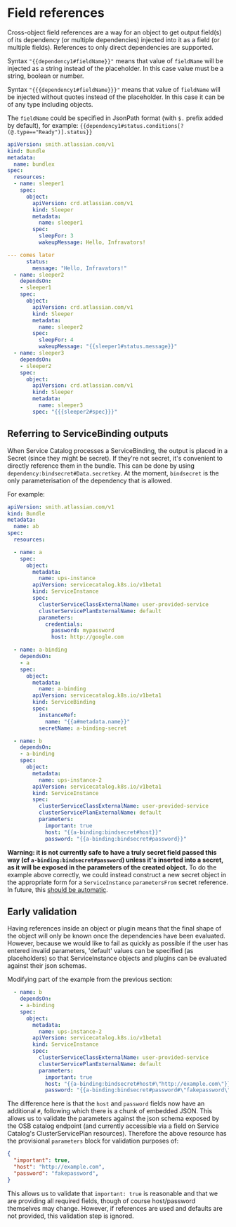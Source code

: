 # Field references

Cross-object field references are a way for an object to get output field(s) of its dependency
(or multiple dependencies) injected into it as a field (or multiple fields). References to only direct
dependencies are supported.

Syntax `"{{dependency1#fieldName}}"` means that value of `fieldName` will be injected as a string instead
of the placeholder. In this case value must be a string, boolean or number.

Syntax `"{{{dependency1#fieldName}}}"` means that value of `fieldName` will be injected without quotes
instead of the placeholder. In this case it can be of any type including objects.

The `fieldName` could be specified in JsonPath format (with `$.` prefix added by default), for example:
`{{dependency1#status.conditions[?(@.type=="Ready")].status}}`

```yaml
apiVersion: smith.atlassian.com/v1
kind: Bundle
metadata:
  name: bundlex
spec:
  resources:
  - name: sleeper1
    spec:
      object:
        apiVersion: crd.atlassian.com/v1
        kind: Sleeper
        metadata:
          name: sleeper1
        spec:
          sleepFor: 3
          wakeupMessage: Hello, Infravators!

--- comes later
      status:
        message: "Hello, Infravators!"
  - name: sleeper2
    dependsOn:
    - sleeper1
    spec:
      object:
        apiVersion: crd.atlassian.com/v1
        kind: Sleeper
        metadata:
          name: sleeper2
        spec:
          sleepFor: 4
          wakeupMessage: "{{sleeper1#status.message}}"
  - name: sleeper3
    dependsOn:
    - sleeper2
    spec:
      object:
        apiVersion: crd.atlassian.com/v1
        kind: Sleeper
        metadata:
          name: sleeper3
        spec: "{{{sleeper2#spec}}}"
```

## Referring to ServiceBinding outputs

When Service Catalog processes a ServiceBinding, the output is placed in a Secret
(since they might be secret). If they're not secret, it's convenient to directly
reference them in the bundle. This can be done by using `dependency:bindsecret#Data.secretkey`.
At the moment, `bindsecret` is the only parameterisation of the dependency that is allowed.

For example:

```yaml
apiVersion: smith.atlassian.com/v1
kind: Bundle
metadata:
  name: ab
spec:
  resources:

  - name: a
    spec:
      object:
        metadata:
          name: ups-instance
        apiVersion: servicecatalog.k8s.io/v1beta1
        kind: ServiceInstance
        spec:
          clusterServiceClassExternalName: user-provided-service
          clusterServicePlanExternalName: default
          parameters:
            credentials:
              password: mypassword
              host: http://google.com

  - name: a-binding
    dependsOn:
    - a
    spec:
      object:
        metadata:
          name: a-binding
        apiVersion: servicecatalog.k8s.io/v1beta1
        kind: ServiceBinding
        spec:
          instanceRef:
            name: "{{a#metadata.name}}"
          secretName: a-binding-secret

  - name: b
    dependsOn:
    - a-binding
    spec:
      object:
        metadata:
          name: ups-instance-2
        apiVersion: servicecatalog.k8s.io/v1beta1
        kind: ServiceInstance
        spec:
          clusterServiceClassExternalName: user-provided-service
          clusterServicePlanExternalName: default
          parameters:
            important: true
            host: "{{a-binding:bindsecret#host}}"
            password: "{{a-binding:bindsecret#password}}"
```

**Warning: it is not currently safe to have a truly secret field
passed this way (cf `a-binding:bindsecret#password`) unless it's inserted
into a secret, as it will be exposed in the parameters of the created object.**
To do the example above correctly, we could instead construct a new secret object
in the appropriate form for a `ServiceInstance` `parametersFrom` secret reference.
In future, this [should be automatic](https://github.com/atlassian/smith/issues/233).

## Early validation

Having references inside an object or plugin means that the final
shape of the object will only be known once the dependencies have
been evaluated. However, because we would like to fail as quickly
as possible if the user has entered invalid parameters, 'default'
values can be specified (as placeholders) so that ServiceInstance
objects and plugins can be evaluated against their json schemas.

Modifying part of the example from the previous section:

```yaml
  - name: b
    dependsOn:
    - a-binding
    spec:
      object:
        metadata:
          name: ups-instance-2
        apiVersion: servicecatalog.k8s.io/v1beta1
        kind: ServiceInstance
        spec:
          clusterServiceClassExternalName: user-provided-service
          clusterServicePlanExternalName: default
          parameters:
            important: true
            host: "{{a-binding:bindsecret#host#\"http://example.com\"}}"
            password: "{{a-binding:bindsecret#password#\"fakepassword\"}}"
```

The difference here is that the `host` and `password` fields now have an additional
`#`, following which there is a chunk of embedded JSON. This allows us
to validate the parameters against the json schema exposed
by the OSB catalog endpoint (and currently accessible via a field on
Service Catalog's ClusterServicePlan resources). Therefore the above
resource has the provisional `parameters` block for validation purposes
of:

```json
{
  "important": true,
  "host": "http://example.com",
  "password": "fakepassword",
}
```

This allows us to validate that `important: true` is reasonable and that we are
providing all required fields, though of course host/password themselves may
change. However, if references are used and defaults are not provided,
this validation step is ignored.
